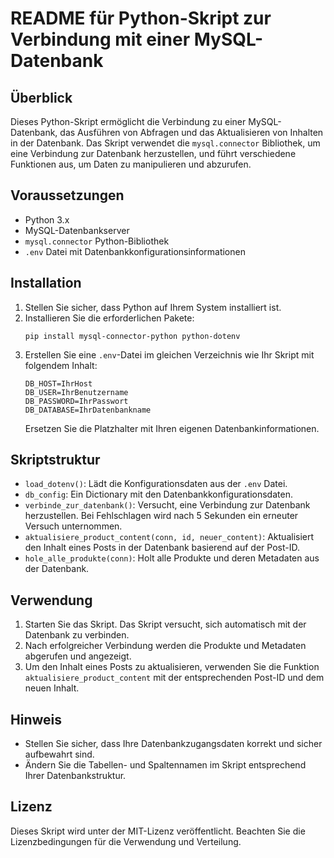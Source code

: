 # README für Python-Skript zur Verbindung mit einer MySQL-Datenbank

## Überblick
Dieses Python-Skript ermöglicht die Verbindung zu einer MySQL-Datenbank, das Ausführen von Abfragen und das Aktualisieren von Inhalten in der Datenbank. Das Skript verwendet die `mysql.connector` Bibliothek, um eine Verbindung zur Datenbank herzustellen, und führt verschiedene Funktionen aus, um Daten zu manipulieren und abzurufen.

## Voraussetzungen
- Python 3.x
- MySQL-Datenbankserver
- `mysql.connector` Python-Bibliothek
- `.env` Datei mit Datenbankkonfigurationsinformationen

## Installation
1. Stellen Sie sicher, dass Python auf Ihrem System installiert ist.
2. Installieren Sie die erforderlichen Pakete:
   ```
   pip install mysql-connector-python python-dotenv
   ```
3. Erstellen Sie eine `.env`-Datei im gleichen Verzeichnis wie Ihr Skript mit folgendem Inhalt:
   ```
   DB_HOST=IhrHost
   DB_USER=IhrBenutzername
   DB_PASSWORD=IhrPasswort
   DB_DATABASE=IhrDatenbankname
   ```
   Ersetzen Sie die Platzhalter mit Ihren eigenen Datenbankinformationen.

## Skriptstruktur
- `load_dotenv()`: Lädt die Konfigurationsdaten aus der `.env` Datei.
- `db_config`: Ein Dictionary mit den Datenbankkonfigurationsdaten.
- `verbinde_zur_datenbank()`: Versucht, eine Verbindung zur Datenbank herzustellen. Bei Fehlschlagen wird nach 5 Sekunden ein erneuter Versuch unternommen.
- `aktualisiere_product_content(conn, id, neuer_content)`: Aktualisiert den Inhalt eines Posts in der Datenbank basierend auf der Post-ID.
- `hole_alle_produkte(conn)`: Holt alle Produkte und deren Metadaten aus der Datenbank.

## Verwendung
1. Starten Sie das Skript. Das Skript versucht, sich automatisch mit der Datenbank zu verbinden.
2. Nach erfolgreicher Verbindung werden die Produkte und Metadaten abgerufen und angezeigt.
3. Um den Inhalt eines Posts zu aktualisieren, verwenden Sie die Funktion `aktualisiere_product_content` mit der entsprechenden Post-ID und dem neuen Inhalt.

## Hinweis
- Stellen Sie sicher, dass Ihre Datenbankzugangsdaten korrekt und sicher aufbewahrt sind.
- Ändern Sie die Tabellen- und Spaltennamen im Skript entsprechend Ihrer Datenbankstruktur.

## Lizenz
Dieses Skript wird unter der MIT-Lizenz veröffentlicht. Beachten Sie die Lizenzbedingungen für die Verwendung und Verteilung.
